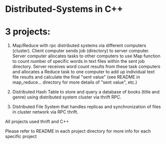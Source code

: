 # Distributed-Systems in C++

# 3 projects:
1.   Map/Reduce with rpc distributed systems via different computers (cluster).  Client computer sends job (directory) to server computer.
     Server computer allocates tasks to other computers to use Map function to count number of specific words in text files within 
     the sent job directory. 
     Server receives word count results from these task computers and allocates a Reduce task to one computer to add up individual
     text file results and calculate the final "sent value" (see README in map_reduce... directory for more details of "sent value", etc.)
     
2.   Distributed Hash Table to store and query a database of books (title and genre) using distributed system cluster via thrift RPC.

3.   Distributed File System that handles replicas and synchronization of files in cluster network via RPC thrift.

All projects used thrift and C++

Please refer to README in each project directory for more info for each specific project




